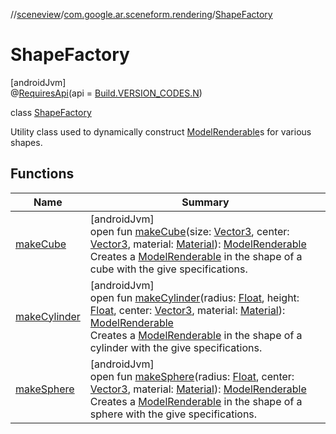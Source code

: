 //[sceneview](../../../index.md)/[com.google.ar.sceneform.rendering](../index.md)/[ShapeFactory](index.md)

# ShapeFactory

[androidJvm]\
@[RequiresApi](https://developer.android.com/reference/kotlin/androidx/annotation/RequiresApi.html)(api = [Build.VERSION_CODES.N](https://developer.android.com/reference/kotlin/android/os/Build.VERSION_CODES.html))

class [ShapeFactory](index.md)

Utility class used to dynamically construct [ModelRenderable](../-model-renderable/index.md)s for various shapes.

## Functions

| Name | Summary |
|---|---|
| [makeCube](make-cube.md) | [androidJvm]<br>open fun [makeCube](make-cube.md)(size: [Vector3](../../com.google.ar.sceneform.math/-vector3/index.md), center: [Vector3](../../com.google.ar.sceneform.math/-vector3/index.md), material: [Material](../-material/index.md)): [ModelRenderable](../-model-renderable/index.md)<br>Creates a [ModelRenderable](../-model-renderable/index.md) in the shape of a cube with the give specifications. |
| [makeCylinder](make-cylinder.md) | [androidJvm]<br>open fun [makeCylinder](make-cylinder.md)(radius: [Float](https://kotlinlang.org/api/latest/jvm/stdlib/kotlin/-float/index.html), height: [Float](https://kotlinlang.org/api/latest/jvm/stdlib/kotlin/-float/index.html), center: [Vector3](../../com.google.ar.sceneform.math/-vector3/index.md), material: [Material](../-material/index.md)): [ModelRenderable](../-model-renderable/index.md)<br>Creates a [ModelRenderable](../-model-renderable/index.md) in the shape of a cylinder with the give specifications. |
| [makeSphere](make-sphere.md) | [androidJvm]<br>open fun [makeSphere](make-sphere.md)(radius: [Float](https://kotlinlang.org/api/latest/jvm/stdlib/kotlin/-float/index.html), center: [Vector3](../../com.google.ar.sceneform.math/-vector3/index.md), material: [Material](../-material/index.md)): [ModelRenderable](../-model-renderable/index.md)<br>Creates a [ModelRenderable](../-model-renderable/index.md) in the shape of a sphere with the give specifications. |
